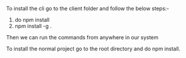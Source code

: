 To install the cli go to the client folder and follow the below steps:-
1. do npm install
2. npm install -g .

Then we can run the commands from anywhere in our system


To install the normal project go to the root directory and do npm install.